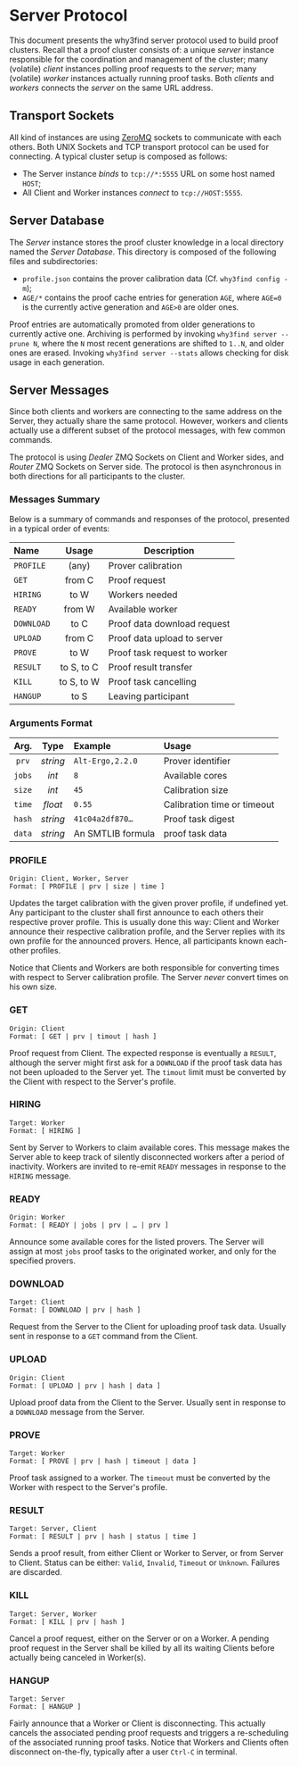 # Server Protocol

This document presents the why3find server protocol used to build proof
clusters.  Recall that a proof cluster consists of: a unique _server_ instance
responsible for the coordination and management of the cluster; many (volatile)
_client_ instances polling proof requests to the _server_; many (volatile)
_worker_ instances actually running proof tasks. Both _clients_ and _workers_
connects the _server_ on the same URL address.

## Transport Sockets

All kind of instances are using [ZeroMQ](hhtps://zeromq.org) sockets to
communicate with each others. Both UNIX Sockets and TCP transport protocol can
be used for connecting. A typical cluster setup is composed as follows:

- The Server instance _binds_ to `tcp://*:5555` URL on some host named `HOST`;
- All Client and Worker instances _connect_ to `tcp://HOST:5555`.

## Server Database

The _Server_ instance stores the proof cluster knowledge in a local directory
named the _Server Database_. This directory is composed of the following files
and subdirectories:

- `profile.json` contains the prover calibration data (Cf. `why3find config
  -m`);
- `AGE/*` contains the proof cache entries for generation `AGE`, where `AGE=0`
  is the currently active generation and `AGE>0` are older ones.

Proof entries are automatically promoted from older generations to currently
active one. Archiving is performed by invoking `why3find server --prune N`,
where the `N` most recent generations are shifted to `1..N`, and older ones are
erased. Invoking `why3find server --stats` allows checking for disk usage in
each generation.

## Server Messages

Since both clients and workers are connecting to the same address on the Server,
they actually share the same protocol. However, workers and clients actually
use a different subset of the protocol messages, with few common commands.

The protocol is using _Dealer_ ZMQ Sockets on Client and Worker sides, and
_Router_ ZMQ Sockets on Server side. The protocol is then asynchronous in both
directions for all participants to the cluster.

### Messages Summary

Below is a summary of commands and responses of the protocol, presented
in a typical order of events:

| Name       | Usage          | Description                   |
|:-----------|:--------------:|-------------------------------|
| `PROFILE`  | (any)          | Prover calibration            |
| `GET`      | from C         | Proof request                 |
| `HIRING`   | to W           | Workers needed                |
| `READY`    | from W         | Available worker              |
| `DOWNLOAD` | to C           | Proof data download request   |
| `UPLOAD`   | from C         | Proof data upload to server   |
| `PROVE`    | to W           | Proof task request to worker  |
| `RESULT`   | to S, to C     | Proof result transfer         |
| `KILL`     | to S, to W     | Proof task cancelling         |
| `HANGUP`   | to S           | Leaving participant           |

### Arguments Format

| Arg.   | Type      | Example          | Usage                 |
|:------:|:---------:|:-----------------|:----------------------|
| `prv`  | _string_  | `Alt-Ergo,2.2.0` | Prover identifier     |
| `jobs` | _int_     | `8`              | Available cores       |
| `size` | _int_     | `45`             | Calibration size      |
| `time` | _float_   | `0.55`           | Calibration time or timeout |
| `hash` | _string_  | `41c04a2df870…`  | Proof task digest     |
| `data` | _string_  | An SMTLIB formula | proof task data       |

### PROFILE

    Origin: Client, Worker, Server
    Format: [ PROFILE | prv | size | time ]

Updates the target calibration with the given prover profile, if undefined yet.
Any participant to the cluster shall first announce to each others their
respective prover profile. This is usually done this way: Client and Worker
announce their respective calibration profile, and the Server replies
with its own profile for the announced provers.
Hence, all participants known each-other profiles.

Notice that Clients and Workers are both responsible for converting times
with respect to Server calibration profile. The Server _never_ convert times
on his own size.

### GET

    Origin: Client
    Format: [ GET | prv | timout | hash ]

Proof request from Client. The expected response is eventually a `RESULT`,
although the server might first ask for a `DOWNLOAD` if the proof task data has
not been uploaded to the Server yet. The `timout` limit must be converted by the
Client with respect to the Server's profile.

### HIRING

    Target: Worker
    Format: [ HIRING ]

Sent by Server to Workers to claim available cores. This message makes the
Server able to keep track of silently disconnected workers after a period of
inactivity. Workers are invited to re-emit `READY` messages in response to the
`HIRING` message.
### READY

    Origin: Worker
    Format: [ READY | jobs | prv | … | prv ]

Announce some available cores for the listed provers. The Server will assign at
most `jobs` proof tasks to the originated worker, and only for the specified
provers.

### DOWNLOAD

    Target: Client
    Format: [ DOWNLOAD | prv | hash ]

Request from the Server to the Client for uploading proof task data.
Usually sent in response to a `GET` command from the Client.

### UPLOAD

    Origin: Client
    Format: [ UPLOAD | prv | hash | data ]

Upload proof data from the Client to the Server.
Usually sent in response to a `DOWNLOAD` message from the Server.

### PROVE

    Target: Worker
    Format: [ PROVE | prv | hash | timeout | data ]

Proof task assigned to a worker. The `timeout` must be converted by the Worker
with respect to the Server's profile.

### RESULT

    Target: Server, Client
    Format: [ RESULT | prv | hash | status | time ]

Sends a proof result, from either Client or Worker to Server, or from Server to
Client. Status can be either: `Valid`, `Invalid`, `Timeout` or `Unknown`.
Failures are discarded.

### KILL

    Target: Server, Worker
    Format: [ KILL | prv | hash ]

Cancel a proof request, either on the Server or on a Worker. A pending proof
request in the Server shall be killed by all its waiting Clients before actually
being canceled in Worker(s).

### HANGUP

    Target: Server
    Format: [ HANGUP ]

Fairly announce that a Worker or Client is disconnecting. This actually
cancels the associated pending proof requests and triggers a re-scheduling
of the associated running proof tasks. Notice that Workers and Clients often
disconnect on-the-fly, typically after a user `Ctrl-C` in terminal.
